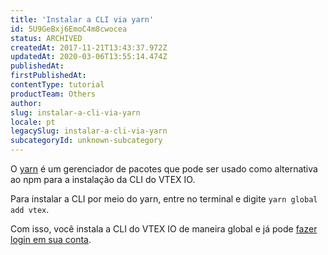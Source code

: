 ```yaml
---
title: 'Instalar a CLI via yarn'
id: 5U9GeBxj6EmoC4m8cwocea
status: ARCHIVED
createdAt: 2017-11-21T13:43:37.972Z
updatedAt: 2020-03-06T13:55:14.474Z
publishedAt: 
firstPublishedAt: 
contentType: tutorial
productTeam: Others
author: 
slug: instalar-a-cli-via-yarn
locale: pt
legacySlug: instalar-a-cli-via-yarn
subcategoryId: unknown-subcategory
---
```


O [yarn](https://yarnpkg.com) é um gerenciador de pacotes que pode ser usado como alternativa ao npm para a instalação da CLI do VTEX IO.

Para instalar a CLI por meio do yarn, entre no terminal e digite `yarn global add vtex`.

Com isso, você instala a CLI do VTEX IO de maneira global e já pode [fazer login em sua conta](/pt/tutorial/fazer-login-na-conta-da-loja).
